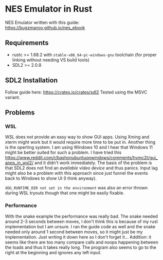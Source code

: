# NES Emulator in Rust
NES Emulator written with this guide: https://bugzmanov.github.io/nes_ebook

## Requirements
- rustc >= 1.68.2 with `stable-x86_64-pc-windows-gnu` toolchain (for proper linking without needing VS build tools)
- SDL2 >= 2.0.8

## SDL2 Installation
Follow guide here: https://crates.io/crates/sdl2
Tested using the MSVC variant.

## Problems
### WSL
WSL does not provide an easy way to show GUI apps. Using Xming and xterm might work but it would require more time to be put in.
Another thing is the operting system. I am using Windows 10 and I hear that Windows 11 might be better suited for such a 
problem. I have tried this https://www.reddit.com/r/bashonubuntuonwindows/comments/hvmc2t/gui_apps_in_wsl2/ and it didn't work
immediately. The basis of the problem is that SDL2 does not find an _available video device_ and thus panics.
Input lag might also be a problem with this approach since just funnel the events back to Windows to show UI (I think anyway).

`XDG_RUNTIME_DIR not set in the environment` was also an error thrown during WSL tryouts though that one might be easily fixable.

### Performance
With the snake example the performance was really bad. The snake needed around 2-3 seconds between moves, I don't think this is
because of my rust implementation but I am unsure. I ran the guide code as well and the snake needed only around 1 second between 
moves, so it might just be my implementation. Just writing it down here so I don't forget it...
Addition: it seems like there are too many compare calls and noops happening between the loads and thus it takes really long.
The program also seems to go to the right at the beginning and ignores any left input.
